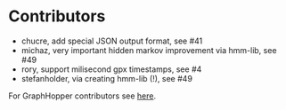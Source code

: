 # Contributors

 * chucre, add special JSON output format, see #41
 * michaz, very important hidden markov improvement via hmm-lib, see #49
 * rory, support milisecond gpx timestamps, see #4 
 * stefanholder, via creating hmm-lib (!), see #49

For GraphHopper contributors see [here](https://github.com/graphhopper/graphhopper/blob/master/CONTRIBUTORS.md).

